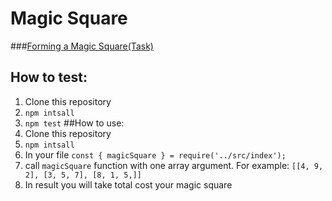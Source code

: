 # Magic Square
###[Forming a Magic Square(Task)](./magic-square-forming-English.pdf)
## How to test:
1. Clone this repository
2. `npm intsall`
3. `npm test`
##How to use:
1. Clone this repository
2. `npm intsall`
3. In your file `const { magicSquare } = require('../src/index');`
4. call `magicSquare` function with one array argument. For example: `[[4, 9, 2], [3, 5, 7], [8, 1, 5,]]`
5. In result you will take total cost your magic square
